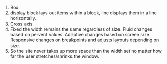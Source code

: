 1. Box
2. display block lays out items within a block, line displays them in a line horizontally.
3. Cross axis
4. Fixed the width remains the same regardless of size. Fluid changes based on pervent values. Adaptive changes based on screen size. Responsive changes on breakpoints and adjusts layouts depending on size.
5. So the site never takes up more space than the width set no matter how far the user stretches/shrinks the window.